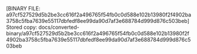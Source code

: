 [BINARY FILE: a97cf527529d5b2be3cc616f2a496765f54fb0c0d588e102b13980f2f4902ba3758c5fba7639e55117dbfedf8ee99da90d7af3e688784d999d876c503beb]
Stored copy: docs/converted-binary/a97cf527529d5b2be3cc616f2a496765f54fb0c0d588e102b13980f2f4902ba3758c5fba7639e55117dbfedf8ee99da90d7af3e688784d999d876c503beb
